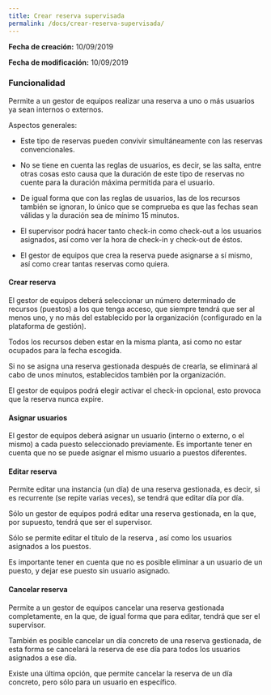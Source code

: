 ```yaml
---
title: Crear reserva supervisada
permalink: /docs/crear-reserva-supervisada/
---
```


**Fecha de creación:** 10/09/2019

**Fecha de modificación:** 10/09/2019

### Funcionalidad

Permite a un gestor de equipos realizar una reserva a uno o más usuarios ya sean internos o externos.

Aspectos generales:

- Este tipo de reservas pueden convivir simultáneamente con las reservas convencionales.

- No se tiene en cuenta las reglas de usuarios, es decir, se las salta, entre otras cosas esto causa que la duración de este tipo de reservas no cuente para la duración máxima permitida para el usuario.
- De igual forma que con las reglas de usuarios, las de los recursos también se ignoran, lo único que se comprueba es que las fechas sean válidas y la duración sea de mínimo 15 minutos.
- El supervisor podrá hacer tanto check-in como check-out a los usuarios asignados, así como ver la hora de check-in y check-out de éstos.
- El gestor de equipos que crea la reserva puede asignarse a sí mismo, así como crear tantas reservas como quiera.

#### Crear reserva

El gestor de equipos deberá seleccionar un número determinado de recursos (puestos) a los que tenga acceso, que siempre tendrá que ser al menos uno, y no más del establecido por la organización (configurado en la plataforma de gestión).

Todos los recursos deben estar en la misma planta, asi como no estar ocupados para la fecha escogida.

Si no se asigna una reserva gestionada después de crearla, se eliminará al cabo de unos minutos, establecidos también por la organización.

El gestor de equipos podrá elegir activar el check-in opcional, esto provoca que la reserva nunca expire.

#### Asignar usuarios

El gestor de equipos deberá asignar un usuario (interno o externo, o el mismo) a cada puesto seleccionado previamente. Es importante tener en cuenta que no se puede asignar el mismo usuario a puestos diferentes.

#### Editar reserva

Permite editar una instancia (un día) de una reserva gestionada, es decir, si es recurrente (se repite varias veces), se tendrá que editar día por día.

Sólo un gestor de equipos podrá editar una reserva gestionada, en la que, por supuesto, tendrá que ser el supervisor.

Sólo se permite editar el título de la reserva , así como los usuarios asignados a los puestos.

Es importante tener en cuenta que no es posible eliminar a un usuario de un puesto, y dejar ese puesto sin usuario asignado.

#### Cancelar reserva

Permite a un gestor de equipos cancelar una reserva gestionada completamente, en la que, de igual forma que para editar, tendrá que ser el supervisor.

También es posible cancelar un día concreto de una reserva gestionada, de esta forma se cancelará la reserva de ese día para todos los usuarios asignados a ese día.

Existe una última opción, que permite cancelar la reserva de un día concreto, pero sólo para un usuario en específico.
